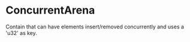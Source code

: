 # ConcurrentArena
Contain that can have elements insert/removed concurrently and uses a 'u32' as key.
